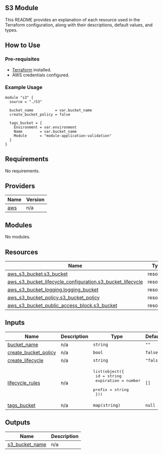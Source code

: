 ## S3 Module

This README provides an explanation of each resource used in the Terraform configuration, along with their descriptions, default values, and types.

## How to Use

### Pre-requisites

- [Terraform](https://www.terraform.io/downloads.html) installed.
- AWS credentials configured.

### Example Usage

```hcl
module "s3" {
  source = "./S3"

  bucket_name          = var.bucket_name
  create_bucket_policy = false

  tags_bucket = { 
    Environment = var.environment
    Name        = var.bucket_name
    Module      = "module-application-validation"
  }
}
```

## Requirements

No requirements.

## Providers

| Name | Version |
|------|---------|
| <a name="provider_aws"></a> [aws](#provider\_aws) | n/a |

## Modules

No modules.

## Resources

| Name | Type |
|------|------|
| [aws_s3_bucket.s3_bucket](https://registry.terraform.io/providers/hashicorp/aws/latest/docs/resources/s3_bucket) | resource |
| [aws_s3_bucket_lifecycle_configuration.s3_bucket_lifecycle](https://registry.terraform.io/providers/hashicorp/aws/latest/docs/resources/s3_bucket_lifecycle_configuration) | resource |
| [aws_s3_bucket_logging.logging_bucket](https://registry.terraform.io/providers/hashicorp/aws/latest/docs/resources/s3_bucket_logging) | resource |
| [aws_s3_bucket_policy.s3_bucket_policy](https://registry.terraform.io/providers/hashicorp/aws/latest/docs/resources/s3_bucket_policy) | resource |
| [aws_s3_bucket_public_access_block.s3_bucket](https://registry.terraform.io/providers/hashicorp/aws/latest/docs/resources/s3_bucket_public_access_block) | resource |

## Inputs

| Name | Description | Type | Default | Required |
|------|-------------|------|---------|:--------:|
| <a name="input_bucket_name"></a> [bucket\_name](#input\_bucket\_name) | n/a | `string` | `""` | no |
| <a name="input_create_bucket_policy"></a> [create\_bucket\_policy](#input\_create\_bucket\_policy) | n/a | `bool` | `false` | no |
| <a name="input_create_lifecycle"></a> [create\_lifecycle](#input\_create\_lifecycle) | n/a | `string` | `"false"` | no |
| <a name="input_lifecycle_rules"></a> [lifecycle\_rules](#input\_lifecycle\_rules) | n/a | <pre>list(object({<br>    id         = string<br>    expiration = number<br>    prefix     = string<br>  }))</pre> | `[]` | no |
| <a name="input_tags_bucket"></a> [tags\_bucket](#input\_tags\_bucket) | n/a | `map(string)` | `null` | no |

## Outputs

| Name | Description |
|------|-------------|
| <a name="output_s3_bucket_name"></a> [s3\_bucket\_name](#output\_s3\_bucket\_name) | n/a |
